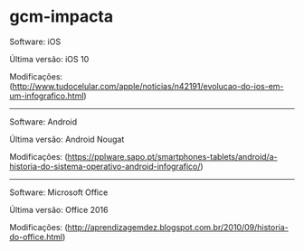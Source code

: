 # gcm-impacta

Software: iOS

Última versão: iOS 10

Modificações: (http://www.tudocelular.com/apple/noticias/n42191/evolucao-do-ios-em-um-infografico.html)

------------------------------------------------------

Software: Android

Última versão: Android Nougat

Modificações: (https://pplware.sapo.pt/smartphones-tablets/android/a-historia-do-sistema-operativo-android-infografico/)

------------------------------------------------------

Software: Microsoft Office

Última versão: Office 2016

Modificações: (http://aprendizagemdez.blogspot.com.br/2010/09/historia-do-office.html)
